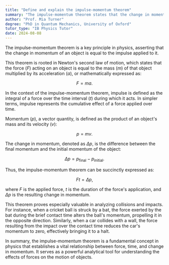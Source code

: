 ```yaml
---
title: "Define and explain the impulse-momentum theorem"
summary: "The impulse-momentum theorem states that the change in momentum of an object equals the impulse applied to it."
author: "Prof. Mia Turner"
degree: "PhD in Quantum Mechanics, University of Oxford"
tutor_type: "IB Physics Tutor"
date: 2024-08-08
---
```


The impulse-momentum theorem is a key principle in physics, asserting that the change in momentum of an object is equal to the impulse applied to it. 

This theorem is rooted in Newton's second law of motion, which states that the force ($F$) acting on an object is equal to the mass ($m$) of that object multiplied by its acceleration ($a$), or mathematically expressed as:

$$
F = ma.
$$

In the context of the impulse-momentum theorem, impulse is defined as the integral of a force over the time interval ($t$) during which it acts. In simpler terms, impulse represents the cumulative effect of a force applied over time.

Momentum ($p$), a vector quantity, is defined as the product of an object's mass and its velocity ($v$):

$$
p = mv.
$$

The change in momentum, denoted as $\Delta p$, is the difference between the final momentum and the initial momentum of the object:

$$
\Delta p = p_{\text{final}} - p_{\text{initial}}.
$$

Thus, the impulse-momentum theorem can be succinctly expressed as:

$$
Ft = \Delta p,
$$

where $F$ is the applied force, $t$ is the duration of the force's application, and $\Delta p$ is the resulting change in momentum.

This theorem proves especially valuable in analyzing collisions and impacts. For instance, when a cricket ball is struck by a bat, the force exerted by the bat during the brief contact time alters the ball's momentum, propelling it in the opposite direction. Similarly, when a car collides with a wall, the force resulting from the impact over the contact time reduces the car's momentum to zero, effectively bringing it to a halt.

In summary, the impulse-momentum theorem is a fundamental concept in physics that establishes a vital relationship between force, time, and change in momentum. It serves as a powerful analytical tool for understanding the effects of forces on the motion of objects.
    